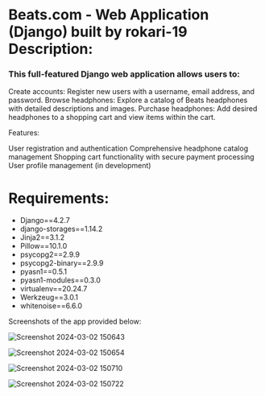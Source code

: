 <h1>
  Beats.com - Web Application (Django)
  built by rokari-19
  Description:
</h1>

<h3>This full-featured Django web application allows users to:</h3>
<p>
  Create accounts: Register new users with a username, email address, and password.
  Browse headphones: Explore a catalog of Beats headphones with detailed descriptions and images.
  Purchase headphones: Add desired headphones to a shopping cart and view items within the cart.
</p>
Features:
<p>
  User registration and authentication
  Comprehensive headphone catalog management
  Shopping cart functionality with secure payment processing
  User profile management (in development)
</p>
<h1>Requirements:</h1>
<ul>
  <li>Django==4.2.7</li>
  <li>django-storages==1.14.2</li>
  <li>Jinja2==3.1.2</li>
  <li>Pillow==10.1.0</li>
  <li>psycopg2==2.9.9</li>
  <li>psycopg2-binary==2.9.9</li>
  <li>pyasn1==0.5.1</li>
  <li>pyasn1-modules==0.3.0</li>
  <li>virtualenv==20.24.7</li>
  <li>Werkzeug==3.0.1</li>
  <li>whitenoise==6.6.0</li>
</ul>
Screenshots of the app provided below:

![Screenshot 2024-03-02 150643](https://github.com/Rokari-19/ecommerce/assets/120195123/5a1bde91-b58b-443d-a00c-ac00a878b8fb)

![Screenshot 2024-03-02 150654](https://github.com/Rokari-19/ecommerce/assets/120195123/a55c5eea-6be2-4997-8607-d79a2c0594df)

![Screenshot 2024-03-02 150710](https://github.com/Rokari-19/ecommerce/assets/120195123/4afdb9f8-d24f-4b91-81c0-ad8a3a856327)

![Screenshot 2024-03-02 150722](https://github.com/Rokari-19/ecommerce/assets/120195123/a0f4d3e9-82e0-4f41-a4c1-c20c5d2bd61e)
